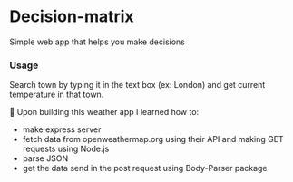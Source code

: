 # Decision-matrix
Simple web app that helps you make decisions

### Usage
Search town by typing it in the text box (ex: London) and get current temperature in that town.

📖 Upon building this weather app I learned how to:

- make express server 
- fetch data from openweathermap.org using their API and making GET requests using Node.js
- parse JSON 
- get the data send in the post request using Body-Parser package
